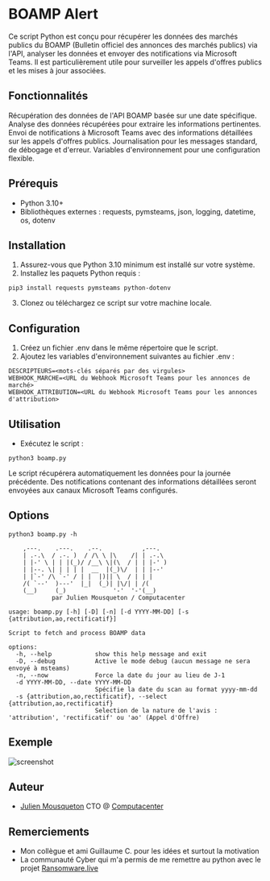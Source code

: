
# BOAMP Alert

Ce script Python est conçu pour récupérer les données des marchés publics du BOAMP (Bulletin officiel des annonces des marchés publics) via l'API, analyser les données et envoyer des notifications via Microsoft Teams. 
Il est particulièrement utile pour surveiller les appels d'offres publics et les mises à jour associées.


## Fonctionnalités

Récupération des données de l'API BOAMP basée sur une date spécifique.
Analyse des données récupérées pour extraire les informations pertinentes.
Envoi de notifications à Microsoft Teams avec des informations détaillées sur les appels d'offres publics.
Journalisation pour les messages standard, de débogage et d'erreur.
Variables d'environnement pour une configuration flexible.


## Prérequis


- Python 3.10+ 
- Bibliothèques externes : requests, pymsteams, json, logging, datetime, os, dotenv


## Installation

1) Assurez-vous que Python 3.10 minimum est installé sur votre système.
2) Installez les paquets Python requis :

```
pip3 install requests pymsteams python-dotenv
```

3) Clonez ou téléchargez ce script sur votre machine locale.

## Configuration 

1) Créez un fichier .env dans le même répertoire que le script.
2) Ajoutez les variables d'environnement suivantes au fichier .env :

```
DESCRIPTEURS=<mots-clés séparés par des virgules>
WEBHOOK_MARCHE=<URL du Webhook Microsoft Teams pour les annonces de marché>
WEBHOOK_ATTRIBUTION=<URL du Webhook Microsoft Teams pour les annonces d'attribution>
````

## Utilisation

- Exécutez le script :

```
python3 boamp.py
```
Le script récupérera automatiquement les données pour la journée précédente.
Des notifications contenant des informations détaillées seront envoyées aux canaux Microsoft Teams configurés.

## Options 

```
python3 boamp.py -h

    ,---.    .---.    .--.           ,---.   
    | .-.\  / .-. )  / /\ \ |\    /| | .-.\  
    | |-' \ | | |(_)/ /__\ \|(\  / | | |-' ) 
    | |--. \| | | | |  __  |(_)\/  | | |--'  
    | |`-' /\ `-' / | |  |)|| \  / | | |     
    /( `--'  )---'  |_|  (_)| |\/| | /(      
    (__)     (_)             '-'  '-'(__) 
            par Julien Mousqueton / Computacenter         
        
usage: boamp.py [-h] [-D] [-n] [-d YYYY-MM-DD] [-s {attribution,ao,rectificatif}]

Script to fetch and process BOAMP data

options:
  -h, --help            show this help message and exit
  -D, --debug           Active le mode debug (aucun message ne sera envoyé à msteams)
  -n, --now             Force la date du jour au lieu de J-1
  -d YYYY-MM-DD, --date YYYY-MM-DD
                        Spécifie la date du scan au format yyyy-mm-dd
  -s {attribution,ao,rectificatif}, --select {attribution,ao,rectificatif}
                        Selection de la nature de l'avis : 'attribution', 'rectificatif' ou 'ao' (Appel d'Offre)

  ```

## Exemple

![screenshot](.github/screenshot.png)


## Auteur

- [Julien Mousqueton](https://www.github.com/JMousqueton) CTO @ [Computacenter](https://www.computacenter.com)


## Remerciements

 - Mon collègue et ami Guillaume C. pour les idées et surtout la motivation 
 - La communauté Cyber qui m'a permis de me remettre au python avec le projet [Ransomware.live](https://www.ransomware.live)
